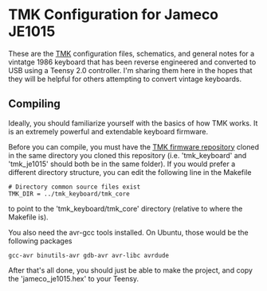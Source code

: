 # TMK Configuration for Jameco JE1015

These are the [TMK](https://github.com/tmk/tmk_keyboard) configuration files, schematics, and general notes for a vintatge 1986 keyboard that has been reverse engineered and converted to USB using a Teensy 2.0 controller. I'm sharing them here in the hopes that they will be helpful for others attempting to convert vintage keyboards.

## Compiling

Ideally, you should familiarize yourself with the basics of how TMK works. It is an extremely powerful and extendable keyboard firmware.

Before you can compile, you must have the [TMK firmware repository](https://github.com/tmk/tmk_keyboard) cloned in the same directory you cloned this repository (i.e. 'tmk\_keyboard' and 'tmk\_je1015' should both be in the same folder). If you would prefer a different directory structure, you can edit the following line in the Makefile

    # Directory common source files exist
    TMK_DIR = ../tmk_keyboard/tmk_core

to point to the 'tmk\_keyboard/tmk\_core' directory (relative to where the Makefile is).

You also need the avr-gcc tools installed. On Ubuntu, those would be the following packages

    gcc-avr binutils-avr gdb-avr avr-libc avrdude

After that's all done, you should just be able to  make the project, and copy the 'jameco\_je1015.hex' to your Teensy.
